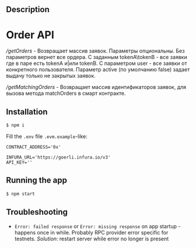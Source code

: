 ## Description

  # Order API

  _/getOrders_ -  Возвращает массив заявок. Параметры опциональны. Без параметров вернет все ордера. С заданным tokenA\tokenB - все заявки где в паре есть tokenA и|или tokenB. С параметром user - все заявки от конкретного пользователя. Параметр active (по умолчанию false) задает выдачу только не закрытых заявок.
  
  _/getMatchingOrders_ - Возвращает массив идентификаторов заявок, для вызова метода matchOrders в смарт контракте.

## Installation

```bash
$ npm i
```

Fill the `.env` file `.evm.example`-like:

```
CONTRACT_ADDRESS='0x'

INFURA_URL='https://goerli.infura.io/v3'
API_KEY=''

```

## Running the app

```bash
$ npm start
```

## Troubleshooting

* `Error: failed response` or `Error: missing response` on app startup - happens once in while. Probably RPC provider error specific for testnets.
  *Solution*: restart server while error no longer is present